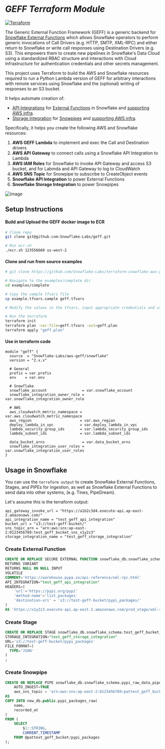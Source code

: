 # _GEFF Terraform Module_

[![Terraform](https://github.com/Snowflake-Labs/terraform-snowflake-aws-geff/actions/workflows/terraform.yml/badge.svg?branch=main)](https://github.com/Snowflake-Labs/terraform-snowflake-aws-geff/actions/workflows/terraform.yml)

The Generic External Function Framework (GEFF) is a generic backend for [Snowflake External Functions](https://docs.snowflake.com/en/sql-reference/external-functions-introduction.html) which allows Snowflake operators to perform generic invocations of Call Drivers (e.g. HTTP, SMTP, XML-RPC) and either return to Snowflake or write call responses using Destination Drivers (e.g. S3). This empowers them to create new pipelines in Snowflake's Data Cloud using a standardized RBAC structure and interactions with Cloud Infrastructure for authentication credentials and other secrets management.

This project uses Terraform to build the AWS and Snowflake resources required to run a Python Lambda version of GEFF for arbitrary interactions with remote services using Snowflake and the (optional) writing of responses to an S3 bucket.

It helps automate creation of:

- [API Integrations](https://docs.snowflake.com/en/sql-reference/sql/create-api-integration.html) for [External Functions](https://docs.snowflake.com/en/sql-reference/sql/create-external-function.html) in Snowflake and [supporting AWS infra](https://docs.snowflake.com/en/sql-reference/external-functions-creating-aws-ui.html).
- [Storage Integration](https://docs.snowflake.com/en/sql-reference/sql/create-storage-integration.html) for [Snowpipes](https://docs.snowflake.com/en/sql-reference/sql/create-pipe.html) and [supporting AWS infra](https://docs.snowflake.com/en/user-guide/data-load-snowpipe-auto-s3.html).

Specifically, it helps you create the following AWS and Snowflake resources:

1. **AWS GEFF Lambda** to implement and exec the Call and Destination drivers
1. **AWS API Gateway** to connect calls using a Snowflake API Integration to Lambda
1. **AWS IAM Roles** for Snowflake to invoke API Gateway and access S3 bucket, and for Labmda and API Gateway to log to CloudWatch
1. **AWS SNS Topic** for Snowpipe to subscribe to CreateObject events
1. **Snowflake API Integration** to power External Functions
1. **Snowflake Storage Integration** to power Snowpipes

![image](https://user-images.githubusercontent.com/72515998/125895344-dfb554a3-d574-4b4c-a8bb-e89cc9a20e10.png)

## Setup Instructions

#### Build and Upload the GEFF docker image to ECR

```bash
# Clone repo
git clone git@github.com:Snowflake-Labs/geff.git

# Run ecr.sh
./ecr.sh 123556660 us-west-2
```

#### Clone and run from source examples

```bash
# git clone https://github.com/Snowflake-Labs/terraform-snowflake-aws-geff.git

# Navigate to the examples/complete dir
cd examples/complete

# Copy the sample tfvars file
cp example.tfvars.sample geff.tfvars

# Modify the values in the tfvars, input appropriate credentials and values per your environment.

# Run the terraform
terraform init
terraform plan -var-file=geff.tfvars -out=geff.plan
terraform apply "geff.plan"
```

#### Use in terraform code

```hcl
module "geff" {
  source  = "Snowflake-Labs/aws-geff/snowflake"
  version = "2.x.x"

  # General
  prefix = var.prefix
  env    = var.env

  # Snowflake
  snowflake_account                = var.snowflake_account
  snowflake_integration_owner_role = var.snowflake_integration_owner_role

  # AWS
  aws_cloudwatch_metric_namespace = var.aws_cloudwatch_metric_namespace
  aws_region                      = var.aws_region
  deploy_lambda_in_vpc            = var.deploy_lambda_in_vpc
  lambda_security_group_ids       = var.lambda_security_group_ids
  lambda_subnet_ids               = var.lambda_subnet_ids

  data_bucket_arns                 = var.data_bucket_arns
  snowflake_integration_user_roles = var.snowflake_integration_user_roles
}
```

## Usage in Snowflake

You can use the `terraform output` to create Snowflake External Functions, Stages, and PIPEs for ingestion, as well as Snowflake External Functions to send data into other systems, (e.g. Tines, PipeDream).

Let's assume this is the terraform output:

```text
api_gateway_invoke_url = "https://a1b2c3d4.execute-api.ap-east-2.amazonaws.com/"
api_integration_name = "test_geff_api_integration"
bucket_url = "s3://test-geff-bucket/"
sns_topic_arn = "arn:aws:sns:ap-east-2:0123456789:test_geff_bucket_sns_x1y2z3"
storage_integration_name = "test_geff_storage_integration"
```

### Create External Function

```sql
CREATE OR REPLACE SECURE EXTERNAL FUNCTION snowflake_db.snowflake_schema.pypi_packages_s3()
RETURNS VARIANT
RETURNS NULL ON NULL INPUT
VOLATILE
COMMENT='https://warehouse.pypa.io/api-reference/xml-rpc.html'
API_INTEGRATION="test_geff_api_integration"
HEADERS=(
    'url'='https://pypi.org/pypi'
    'method-name'='list_packages'
    'destination-uri' = 's3://test-geff-bucket/pypi_packages/'
)
AS 'https://x1y2z3.execute-api.ap-east-2.amazonaws.com/prod_stage/xml-rpc';
```

### Create Stage

```sql
CREATE OR REPLACE STAGE snowflake_db.snowflake_schema.test_geff_bucket_stage
STORAGE_INTEGRATION="test_geff_storage_integration"
URL='s3://test-geff-bucket/pypi_packages'
FILE_FORMAT=(
  TYPE='JSON'
)
;
```

### Create Snowpipe

```sql
CREATE OR REPLACE PIPE snowflake_db.snowflake_schema.pypi_raw_data_pipe
    AUTO_INGEST=TRUE
    aws_sns_topic = 'arn:aws:sns:ap-east-2:0123456789:pattest_geff_bucket_sns_x1y2z3'
AS
COPY INTO new_db.public.pypi_packages_raw(
    name,
    recorded_at
)
FROM (
    SELECT
        $1::STRING,
        CURRENT_TIMESTAMP
    FROM @pattest_geff_bucket/pypi_packages
);
```
